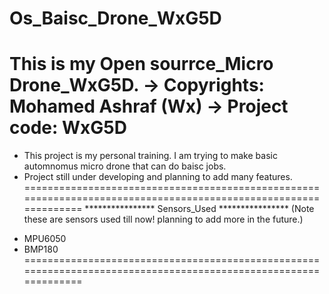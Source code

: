 # Os_Baisc_Drone_WxG5D
This is my Open sourrce_Micro Drone_WxG5D.
-> Copyrights: Mohamed Ashraf (Wx) -> Project code: WxG5D 
================================================================================================================
- This project is my personal training. I am trying to make basic automnomus micro drone that can do baisc jobs.
- Project still under developing and planning to add many features.
================================================================================================================
**************** Sensors_Used **************** (Note these are sensors used till now! planning to add more in the future.)
* MPU6050
* BMP180
================================================================================================================
